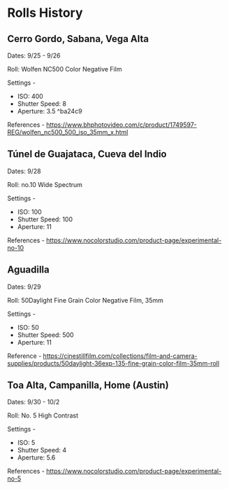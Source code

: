 # Rolls History
## Cerro Gordo, Sabana, Vega Alta

Dates: 9/25 - 9/26

Roll: Wolfen NC500 Color Negative Film

Settings -
 - ISO: 400
 - Shutter Speed: 8
 - Aperture: 3.5 ^ba24c9

References - 
	https://www.bhphotovideo.com/c/product/1749597-REG/wolfen_nc500_500_iso_35mm_x.html
## Túnel de Guajataca, Cueva del Indio

Dates: 9/28

Roll: no.10 Wide Spectrum

Settings -
 - ISO: 100
 - Shutter Speed: 100
 - Aperture: 11

References - 
	https://www.nocolorstudio.com/product-page/experimental-no-10

## Aguadilla

Dates: 9/29

Roll: 50Daylight Fine Grain Color Negative Film, 35mm

Settings -
- ISO: 50
- Shutter Speed: 500
- Aperture: 11

Reference - 
	https://cinestillfilm.com/collections/film-and-camera-supplies/products/50daylight-36exp-135-fine-grain-color-film-35mm-roll

## Toa Alta, Campanilla, Home (Austin)

Dates: 9/30 - 10/2

Roll: No. 5 High Contrast

Settings -
 - ISO: 5
 - Shutter Speed: 4
 - Aperture: 5.6

References -
	https://www.nocolorstudio.com/product-page/experimental-no-5 